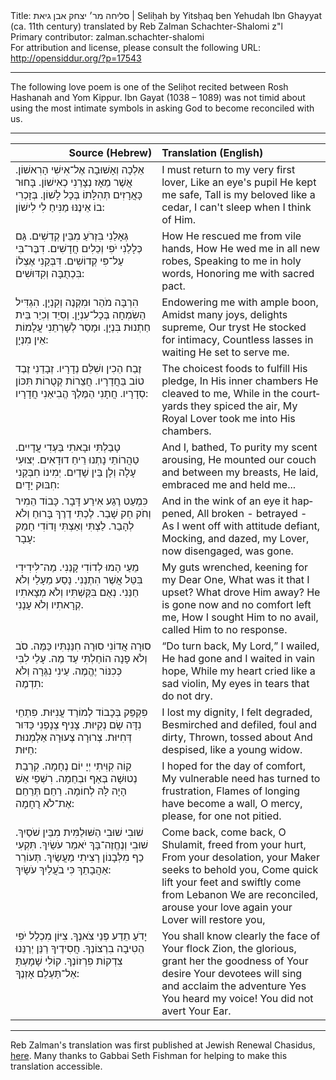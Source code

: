 <html>
<head></head>
<body>
Title: סליחה מר׳ יצחק אבן גיאת | Seliḥah by Yitsḥaq ben Yehudah Ibn Ghayyat (ca. 11th century) translated by Reb Zalman Schachter-Shalomi z"l<br />
Primary contributor: zalman.schachter-shalomi<br />
For attribution and license, please consult the following URL: <a href="http://opensiddur.org/?p=17543">http://opensiddur.org/?p=17543</a>
<p />
<hr />

The following love poem is one of the Seliḥot recited between Rosh Hashanah and Yom Kippur. Ibn Gayat (1038 – 1089) was not timid about using the most intimate symbols in asking God to become reconciled with us.

<hr />

<table style="margin-left: auto;margin-right: auto;" class="draggable">
<thead><tr><th id="x" style="text-align: right;">Source (Hebrew)</th><th style="text-align: left;">Translation (English)</th></tr></thead>
<tbody>
<tr>
<td style="vertical-align:top;" width="46%">
<div class="liturgy" lang="he">
אֵלְכָה וְאָשׁוּבָה אֶל־אִישִׁי הָרִאשׁוֹן.
אֲשֶׁר מֵאָז נְצָרַנִי כְאִישׁוֹן.
בָּחוּר כָּאֲרָזִים תְּהִלָּתוֹ בְּכָל לָשׁוֹן.
בְּזָכְרִי בוֹ אֵינֶנּוּ מַנִּיחַ לִי לִישׁוֹן:
</span></div></td>
 
<td width="53%"><div class="english" lang="en">
I must return to my very first lover,
Like an eye's pupil He kept me safe,
Tall is my beloved like a cedar,
I can't sleep when I think of Him.
</div></td></tr>


<tr><td style="vertical-align:top;" width="46%">
<div class="liturgy" lang="he">
גְּאָלַנִי בִּזְרֹעַ מִבֵּין קְדֵשִׁים.
גַּם כְּלָלַנִי יֹפִי וְכֵלִים חֲדָשִׁים.
דִבֶּר־בִּי עַל־פִּי קְדוֹשִׁים.
דִּבְּקַנִי אֶצְלוֹ בִּכְתֻבָּה וְקִדּוּשִׁים:
</span></div></td>
 
<td width="53%"><div class="english" lang="en">
How He rescued me from vile hands,
How He wed me in all new robes,
Speaking to me in holy words,
Honoring me with sacred pact.
</div></td></tr>


<tr><td style="vertical-align:top;" width="46%">
<div class="liturgy" lang="he">
הִרְבָּה מֹהַר וּמִקְנֶה וְקִנְיָן.
הִגְדִּיל הַשִׂמְחָה בְּכָל־עִנְיָן.
וְסִיֵד וְכִיֵר בֵּית חַתְנוּת בִּנְיָן.
וּמָסַר לְשָׁרְתֵנִי עֲלָמוֹת אֵין מִנְיָן:
</span></div></td>
 
<td width="53%"><div class="english" lang="en">
Endowering me with ample boon,
Amidst many joys, delights supreme,
Our tryst He stocked for intimacy,
Countless lasses in waiting He set to serve me.
</div></td></tr>


<tr><td style="vertical-align:top;" width="46%">
<div class="liturgy" lang="he">
זֶבַח הֵכִין ושִׁלֵּם נְדָרָיו.
זְבָדַנִי זֶבֶד טוֹב בַּחֲדָרָיו.
חֲצֵרוֹת קְטֻרוֹת תִּכּוֹן סְדָרָיו.
חֲתָנִי הַמֶּלֶךְ הֱבִיאַנִי חֲדָרָיו:
</span></div></td>
 
<td width="53%"><div class="english" lang="en">
The choicest foods to fulfill His pledge,
In His inner chambers He cleaved to me,
While in the courtyards they spiced the air,
My Royal Lover took me into His chambers.
</div></td></tr>


<tr><td style="vertical-align:top;" width="46%">
<div class="liturgy" lang="he">
טָבַלְתִּי וּבָאתִי בַּעְדִי עֲדָיִים.
טַהֲרוֹתַי נָתְנוּ רֵיחַ דוּדָאִים.
יְצוּעִי עָלָה וְלָן בֵּין שָׁדַיִם.
יְמִינוֹ חִבְּקַנִי חִבּוּק יָדָיִם:
</span></div></td>
 
<td width="53%"><div class="english" lang="en">
And I, bathed,
To purity my scent arousing,
He mounted our couch and between my breasts,
He laid, embraced me and held me...
</div></td></tr>


<tr><td style="vertical-align:top;" width="46%">
<div class="liturgy" lang="he">
כִּמְעַט רֶגַע אִירַע דָּבָר.
כָּבוֹד הֵמִיר וְחֹק חַק שָׁבַר.
לֶכְתִּי דֶרֶךְ בָּרוּחַ וְלֹא לְהָבַר.
לַצְתִּי וְאַצְתִּי וָדוֹדִי חָמַק עָבָר:
</span></div></td>
 
<td width="53%"><div class="english" lang="en">
And in the wink of an eye it happened,
All broken - betrayed -
As I went off with attitude defiant,
Mocking, and dazed, my Lover, now disengaged, was gone.
</div></td></tr>


<tr><td style="vertical-align:top;" width="46%">
<div class="liturgy" lang="he">
מֵעַי הָמוּ לְדוֹדִי קָנַנִי.
מַה־לִּידִידִי בִּטֵּל אֲשֶׁר הִתְנַנִי.
נָסַע מֵעָלַי וְלֹא חַנַּנִי.
נְאֻם בִּקַּשְׁתִּיו וְלֹא מְצָאתִיו קְרָאתִיו וְלֹא עָנָנִי.
</span></div></td>
 
<td width="53%"><div class="english" lang="en">
My guts wrenched, keening for my Dear One,
What was it that I upset? What drove Him away?
He is gone now and no comfort left me,
How I sought Him to no avail, called Him to no response.
</div></td></tr>


<tr><td style="vertical-align:top;" width="46%">
<div class="liturgy" lang="he">
סוּרָה אֲדוֹנִי סוּרָה חִנַּנְתִּיו כַּמֶּה.
סֹב וְלֹא פָנָה הוֹחַלְתִּי עַד מֶה.
עָלַי לִבִּי כְּכִנּוֹר יֶהֱמֶה.
עֵינִי נִגְּרָה וְלֹא תִדְמֶה:
</span></div></td>
 
<td width="53%"><div class="english" lang="en">
“Do turn back, My Lord,” I wailed,
He had gone and I waited in vain hope,
While my heart cried like a sad violin,
My eyes in tears that do not dry.
</div></td></tr>


<tr><td style="vertical-align:top;" width="46%">
<div class="liturgy" lang="he">
פִּקְפֵּק בְּכָבוֹד לְמוֹרַד עֲנִיּוּת.
פִּתְחֵי נִדָּה שָׂם נְקִיּוּת.
צָנִיף צְנָפַנִי כַּדּוּר דְּחִיּוּת.
צְרוּרָה צְעוּרָה אַלְמְנוּת חַיּוּת:
</span></div></td>
 
<td width="53%"><div class="english" lang="en">
I lost my dignity, I felt degraded,
Besmirched and defiled, foul and dirty,
Thrown, tossed about
And despised, like a young widow.
</div></td></tr>


<tr><td style="vertical-align:top;" width="46%">
<div class="liturgy" lang="he">
קַוֹה קִוִּיתִי יְיָ יוֹם נֶחָמָה.
קִרְבַת נְטוּשָׁה בְּאַף וּבְחֵמָה.
רִשְׁפֵי אֵשׁ הָיָה לָּהּ לְחוֹמָה.
רַחֵם תְּרַחֵם אֶת־לֹא רֻחָמָה:
</span></div></td>
 
<td width="53%"><div class="english" lang="en">
I hoped for the day of comfort,
My vulnerable need has turned to frustration,
Flames of longing have become a wall,
O mercy, please, for one not pitied.
</div></td></tr>


<tr><td style="vertical-align:top;" width="46%">
<div class="liturgy" lang="he">
שׁוּבִי שׁוּבִי הַשּׁוּלַמִּית מִבֵּין שֹׁסַיִךְ.
שׁוּבִי וְנֶחֱזֶה־בָּךְ יֹאמַר עֹשַׂיִךְ.
תִּקְעִי כַף מִלְּבָנוֹן רָצִיתִי מַעֲשַׂיִךְ.
תְּעוֹרֵר אַהֲבָתֵךְ כִּי בֹעֲלַיִךְ עֹשָׂיִךְ:
</span></div></td>
 
<td width="53%"><div class="english" lang="en">
Come back, come back, O Shulamit, freed from your hurt,
From your desolation, your Maker seeks to behold you,
Come quick lift your feet and swiftly come from Lebanon
We are reconciled, arouse your love again your Lover will restore you,
</div></td></tr>


<tr><td style="vertical-align:top;" width="46%">
<div class="liturgy" lang="he">
יָדֹעַ תֵדַע פְּנֵי צֹאנֶךָ.
צִיּוֹן מִכְלַל יֹפִי הֵטִיבָה בִרְצוֹנֶךָ.
חֲסִידֶיךָ רַנֵּן יְרַנֵּנוּ צִדְקוֹת פִרְזוֹנֶךָ.
קוֹלִי שָׁמָעְתָּ אַל־תַּעְלֵם אָזְנֶךָ:
</span></div></td>
 
<td width="53%"><div class="english" lang="en">
You shall know clearly the face of Your flock
Zion, the glorious, grant her the goodness of Your desire
Your devotees will sing and acclaim the adventure
Yes You heard my voice! You did not avert Your Ear.
</div></td></tr>
</tbody></table>

<hr />

Reb Zalman's translation was first published at Jewish Renewal Chasidus, <a href="http://www.jewishrenewalhasidus.org/wordpress/slichah/">here</a>. Many thanks to Gabbai Seth Fishman for helping to make this translation accessible.
</body>
</html>